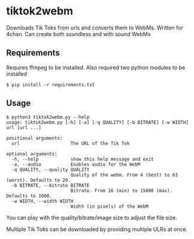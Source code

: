 # tiktok2webm
Downloads Tik Toks from urls and converts them to WebMs. Written for 4chan. Can create both soundless and with sound WebMs

## Requirements
Requires ffmpeg to be installed. Also required two python modules to be installed
```
$ pip install -r requirements.txt
```

## Usage
```
$ python3 tiktok2webm.py --help
usage: tiktok2webm.py [-h] [-a] [-q QUALITY] [-b BITRATE] [-w WIDTH] url [url ...]

positional arguments:
  url                   The URL of the Tik Tok

optional arguments:
  -h, --help            show this help message and exit
  -a, --audio           Enables audio for the WebM
  -q QUALITY, --quality QUALITY
                        Quality of the webm. From 4 (best) to 63 (worst). Defaults to 20.
  -b BITRATE, --bitrate BITRATE
                        Bitrate. From 16 (min) to 15000 (max). Defaults to 1000.
  -w WIDTH, --width WIDTH
                        Width (in pixels) of the WebM
```

You can play with the quality/bitrate/image size to adjust the file size.

Multiple Tik Toks can be downloaded by providing multiple ULRs at once.